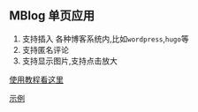 ## MBlog 单页应用

1. 支持插入 各种博客系统内,比如`wordpress`,`hugo`等
2. 支持匿名评论
3. 支持显示图片,支持点击放大

[使用教程看这里](https://github.com/mblog-backend/backend/blob/main/doc/static.md)

[示例](https://s.coo.st)
